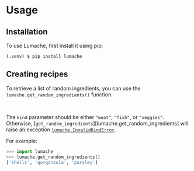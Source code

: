Usage
=====

Installation
------------

To use Lumache, first install it using pip:

```console
(.venv) $ pip install lumache
```

Creating recipes
----------------

To retrieve a list of random ingredients, you can use the
`lumache.get_random_ingredients()` function:



<br>

The `kind` parameter should be either `"meat"`, `"fish"`, or `"veggies"`.
Otherwise, [`get_random_ingredients`][lumache.get_random_ingredients] will raise an exception [`lumache.InvalidKindError`](/api#lumache.InvalidKindError).

For example:

```python
>>> import lumache
>>> lumache.get_random_ingredients()
['shells', 'gorgonzola', 'parsley']
```
